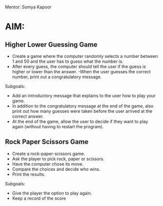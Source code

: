 Mentor: Somya Kapoor

# AIM:

## Higher Lower Guessing Game
- Create a game where the computer randomly selects a number between 1 and 50
and the user has to guess what the number is.
- After every guess, the computer should tell the user if the guess is higher or lower
than the answer.
-When the user guesses the correct number, print out a congratulatory message.

Subgoals:
- Add an introductory message that explains to the user how to play your game.
- In addition to the congratulatory message at the end of the game, also print
out how many guesses were taken before the user arrived at the correct
answer.
- At the end of the game, allow the user to decide if they want to play again
(without having to restart the program).


## Rock Paper Scissors Game
- Create a rock-paper-scissors game.
- Ask the player to pick rock, paper or scissors.
- Have the computer chose its move.
- Compare the choices and decide who wins.
- Print the results.

Subgoals:
- Give the player the option to play again.
- Keep a record of the score

